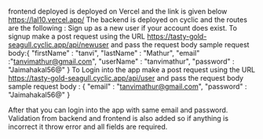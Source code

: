 
frontend deployed is deployed on Vercel and the link is given below https://lal10.vercel.app/
The backend is deployed on cyclic and the routes are the following :
Sign up as a new user if your account does exist.
To signup make a post request using the URL https://tasty-gold-seagull.cyclic.app/api/newuser and pass the request body 
sample request body:{
    "firstName" : "tanvi",
    "lastName" : "Mathur",
    "email" :"tanvimathur@gmail.com",
    "userName" : "tanvimathur",
    "password" : "Jaimahakal56@"
}
To Login into the app make a post request using the URL https://tasty-gold-seagull.cyclic.app/api/user and pass the request body 
sample request body : {
    "email" : "tanvimathur@gmail.com",
    "password" : "Jaimahakal56@"
}

After that you can login into the app with same email and password.
Validation from backend and frontend is also added so if anything is incorrect it throw error and all fields are required.



